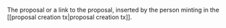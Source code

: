 The proposal or a link to the proposal, inserted by the person minting in the [[proposal creation tx|proposal creation tx]].